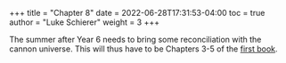 +++
title = "Chapter 8"
date = 2022-06-28T17:31:53-04:00
toc = true
author = "Luke Schierer"
weight = 3
+++

The summer after Year 6 needs to bring some reconciliation with the cannon
universe.  This will thus have to be Chapters 3-5 of the [first book][grfb1].

[grfb1]: https://www.goodreads.com/book/show/3.Harry_Potter_and_the_Sorcerer_s_Stone

